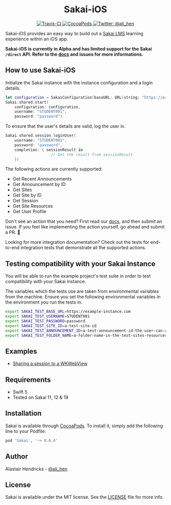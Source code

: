 <h1 align="center">Sakai-iOS</h1>

<p align="center">
    <a href="https://travis-ci.org/github/alihen/Sakai-iOS">
        <img src="https://travis-ci.org/alihen/Sakai-iOS.svg?branch=master" alt="Travis-CI" />
    </a>
    <a href="https://cocoapods.org/pods/Sakai">
        <img src="https://img.shields.io/cocoapods/v/Sakai.svg" alt="CocoaPods" />
    </a>
    <a href="https://twitter.com/ali_hen">
    <img src="https://img.shields.io/badge/contact-@ali_hen-purple.svg?style=flat" alt="Twitter: @ali_hen" />
    </a>
</p>

Sakai-iOS provides an easy way to build out a [Sakai LMS](https://github.com/sakaiproject/sakai) learning experience within an iOS app.

**Sakai-iOS is currently in Alpha and has limited support for the Sakai `/direct` API. Refer to the [docs](docs/VISION.md) and issues for more informations.**

## How to use Sakai-iOS
Initialize the Sakai instance with the instance configuration and a login details.
```swift
let configuration = SakaiConfiguration(baseURL: URL(string: "https://example-sakai.com")!)
Sakai.shared.start(
    configuration: configuration,
    username: "STUDENT001",
    password: "password")
```

To ensure that the user's details are valid, log the user in.
```swift
Sakai.shared.session.loginUser(
    username: "STUDENT001", 
    password: "password", 
    completion: { sessionResult in
                    // Get the result from sessionResult
    })
```

The following actions are currently supported:
- Get Recent Announcements
- Get Announcement by ID
- Get Sites
- Get Site by ID
- Get Session
- Get Site Resources
- Get User Profile

Don't see an action that you need? First read our [docs](docs/VISION.md), and then submit an issue. If you feel like implementing the action yourself, go ahead and submit a PR. 🎉

Looking for more integration documentation? Check out the tests for end-to-end integration tests that demonstrate all the supported actions.

## Testing compatibility with your Sakai Instance

You will be able to run the example project's test suite in order to test compatibility with your Sakai instance.

The variables which the tests use are taken from environmental variables from the machine. Ensure you set the following environmental variables in the environment you run the tests in.

```bash
export SAKAI_TEST_BASE_URL=https://example-instance.com
export SAKAI_TEST_USERNAME=STUDENT001
export SAKAI_TEST_PASSWORD=password
export SAKAI_TEST_SITE_ID=a-test-site-id
export SAKAI_TEST_ANNOUNCEMENT_ID=a-test-announcement-id-the-user-can-access
export SAKAI_TEST_FOLDER_NAME=a-folder-name-in-the-test-sites-resources
```

## Examples

- [Sharing a session to a WKWebView](docs/sessions.md)

## Requirements

- Swift 5
- Tested on Sakai 11, 12 & 19

## Installation

Sakai is available through [CocoaPods](https://cocoapods.org). To install
it, simply add the following line to your Podfile:

```ruby
pod 'Sakai', '~> 0.0.4'
```

## Author

Alastair Hendricks - [@ali_hen](https://twitter.com/ali_hen)

## License

Sakai is available under the MIT license. See the [LICENSE](LICENSE) file for more info.
